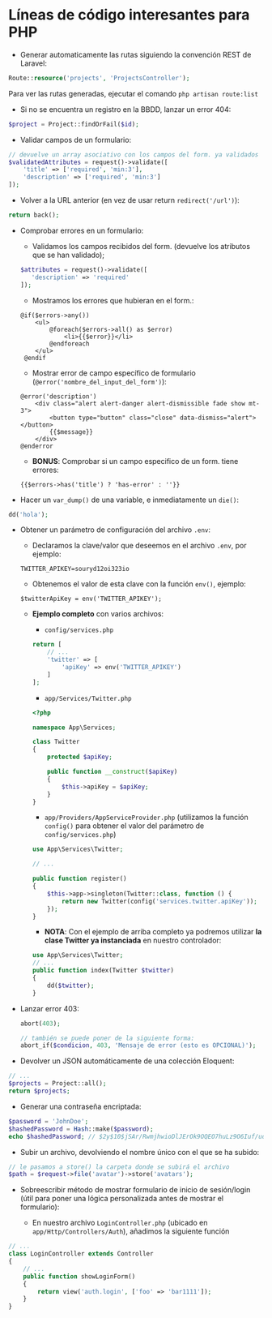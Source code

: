 # Líneas de código interesantes para PHP

- Generar automaticamente las rutas siguiendo la convención REST de Laravel:

```php
Route::resource('projects', 'ProjectsController');
```

Para ver las rutas generadas, ejecutar el comando `php artisan route:list`


- Si no se encuentra un registro en la BBDD, lanzar un error 404:

```php
$project = Project::findOrFail($id);
```

- Validar campos de un formulario:

```php
// devuelve un array asociativo con los campos del form. ya validados
$validatedAttributes = request()->validate([
    'title' => ['required', 'min:3'],
    'description' => ['required', 'min:3']
]);
```

- Volver a la URL anterior (en vez de usar return `redirect('/url')`):

```php
return back();
```

- Comprobar errores en un formulario:

    - Validamos los campos recibidos del form. (devuelve los atributos que se han validado);
   ```php
   $attributes = request()->validate([
      'description' => 'required'
   ]);
    ```

   - Mostramos los errores que hubieran en el form.:
   ```blade
   @if($errors->any())
       <ul>
           @foreach($errors->all() as $error)
               <li>{{$error}}</li>
           @endforeach
       </ul>
    @endif
   ```

    - Mostrar error de campo específico de formulario (`@error('nombre_del_input_del_form')`):
    ```blade
    @error('description')
        <div class="alert alert-danger alert-dismissible fade show mt-3">
            <button type="button" class="close" data-dismiss="alert"></button>
            {{$message}}
        </div>
    @enderror
    ```

   - **BONUS**: Comprobar si un campo especifico de un form. tiene errores:
   ```blade
   {{$errors->has('title') ? 'has-error' : ''}}
   ```

- Hacer un `var_dump()` de una variable, e inmediatamente un `die()`:

```php
dd('hola');
```

- Obtener un parámetro de configuración del archivo `.env`:

    - Declaramos la clave/valor que deseemos en el archivo `.env`, por ejemplo:
    ```
    TWITTER_APIKEY=souryd12oi323io
    ```
    - Obtenemos el valor de esta clave con la función `env()`, ejemplo:
    ```
    $twitterApiKey = env('TWITTER_APIKEY');
    ```
    - **Ejemplo completo** con varios archivos:
        - `config/services.php`
        ```php
        return [
            // ...
            'twitter' => [
                'apiKey' => env('TWITTER_APIKEY')
            ]
        ];
        ```
        - `app/Services/Twitter.php`
        ```php
        <?php

        namespace App\Services;

        class Twitter
        {
            protected $apiKey;

            public function __construct($apiKey)
            {
                $this->apiKey = $apiKey;
            }
        }
        ```
        - `app/Providers/AppServiceProvider.php` (utilizamos la función `config()` para obtener el valor del parámetro de `config/services.php`)
        ```php
        use App\Services\Twitter;

        // ...
        
        public function register()
        {
            $this->app->singleton(Twitter::class, function () {
                return new Twitter(config('services.twitter.apiKey'));
            });
        }
        ```
        
        - **NOTA**: Con el ejemplo de arriba completo ya podremos utilizar **la clase Twitter ya instanciada** en nuestro controlador:
        
        ```php
        use App\Services\Twitter;
        // ...
        public function index(Twitter $twitter)
        {
            dd($twitter);
        }
        ```

- Lanzar error 403:

    ```php
    abort(403);

    // también se puede poner de la siguiente forma:
    abort_if($condicion, 403, 'Mensaje de error (esto es OPCIONAL)');
    ```

- Devolver un JSON automáticamente de una colección Eloquent:

```php
// ...
$projects = Project::all();
return $projects;
```

- Generar una contraseña encriptada:

```php
$password = 'JohnDoe';
$hashedPassword = Hash::make($password);
echo $hashedPassword; // $2y$10$jSAr/RwmjhwioDlJErOk9OQEO7huLz9O6Iuf/udyGbHPiTNuB3Iuy
```

- Subir un archivo, devolviendo el nombre único con el que se ha subido:

```php
// le pasamos a store() la carpeta donde se subirá el archivo
$path = $request->file('avatar')->store('avatars');
```

- Sobreescribir método de mostrar formulario de inicio de sesión/login (útil para poner una lógica personalizada antes de mostrar el formulario):

    - En nuestro archivo `LoginController.php` (ubicado en `app/Http/Controllers/Auth`), añadimos la siguiente función

```php
// ...
class LoginController extends Controller 
{
    // ...
    public function showLoginForm()
    {
        return view('auth.login', ['foo' => 'bar1111']);
    }
}
```